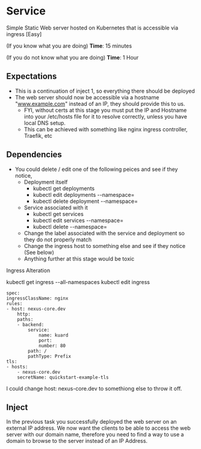 # Service
Simple Static Web server hosted on Kubernetes that is accessible via ingress [Easy]

(If you know what you are doing)
**Time**: 15 minutes

(If you do not know what you are doing)
**Time**: 1 Hour

## Expectations 

- This is a continuation of inject 1, so everything there should be deployed
- The web server should now be accessible via a hostname "www.example.com" instead of an IP, they should provide this to us.
  - FYI, without certs at this stage you must put the IP and Hostname into your /etc/hosts file for it to resolve correctly, unless you have local DNS setup.
  - This can be achieved with something like nginx ingress controller, Traefik, etc

## Dependencies

- You could delete / edit one of the following peices and see if they notice,
  - Deployment itself
    - kubectl get deployments
    - kubectl edit deployments <name> --namespace=<namespace>
    - kubectl delete deployment --namespace=<namespace>
  - Service associated with it
    - kubectl get services
    - kubectl edit services --namespace=<namespace>
    - kubectl delete <service> --namespace=<namespace>
  - Change the label associated with the service and deployment so they do not properly match
  - Change the ingress host to something else and see if they notice (See below)
  - Anything further at this stage would be toxic

Ingress Alteration

kubectl get ingress --all-namespaces
kubectl edit ingress <one you want>

    spec:
    ingressClassName: nginx
    rules:
    - host: nexus-core.dev
        http:
        paths:
        - backend:
            service:
                name: kuard
                port:
                number: 80
            path: /
            pathType: Prefix
    tls:
    - hosts:
        - nexus-core.dev
        secretName: quickstart-example-tls

I could change host: nexus-core.dev to somethiong else to throw it off.

## Inject

In the previous task you successfully deployed the web server on an external IP address. We now want the clients to be able to access the web server with our domain name, therefore you need to find a way to use a domain to browse to the server instead of an IP Address.